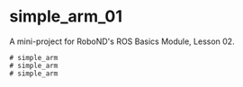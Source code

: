 # simple_arm_01
A mini-project for RoboND's ROS Basics Module, Lesson 02.

```
# simple_arm
# simple_arm
# simple_arm
